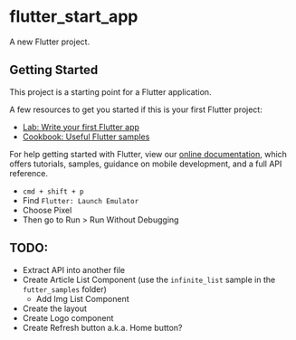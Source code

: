 # flutter_start_app

A new Flutter project.

## Getting Started

This project is a starting point for a Flutter application.

A few resources to get you started if this is your first Flutter project:

- [Lab: Write your first Flutter app](https://flutter.dev/docs/get-started/codelab)
- [Cookbook: Useful Flutter samples](https://flutter.dev/docs/cookbook)

For help getting started with Flutter, view our
[online documentation](https://flutter.dev/docs), which offers tutorials,
samples, guidance on mobile development, and a full API reference.

- `cmd + shift + p`
- Find `Flutter: Launch Emulator`
- Choose Pixel
- Then go to Run > Run Without Debugging

## TODO:

- Extract API into another file
- Create Article List Component (use the `infinite_list` sample in the `futter_samples` folder)
  - Add Img List Component
- Create the layout
- Create Logo component
- Create Refresh button a.k.a. Home button?